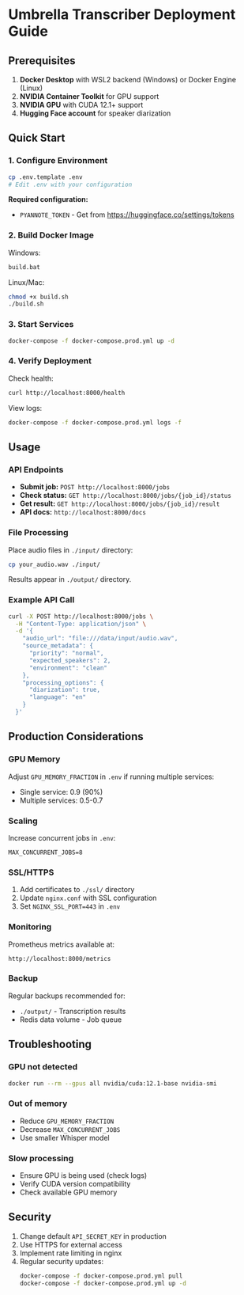 # Umbrella Transcriber Deployment Guide

## Prerequisites

1. **Docker Desktop** with WSL2 backend (Windows) or Docker Engine (Linux)
2. **NVIDIA Container Toolkit** for GPU support
3. **NVIDIA GPU** with CUDA 12.1+ support
4. **Hugging Face account** for speaker diarization

## Quick Start

### 1. Configure Environment

```bash
cp .env.template .env
# Edit .env with your configuration
```

**Required configuration:**
- `PYANNOTE_TOKEN` - Get from https://huggingface.co/settings/tokens

### 2. Build Docker Image

Windows:
```cmd
build.bat
```

Linux/Mac:
```bash
chmod +x build.sh
./build.sh
```

### 3. Start Services

```bash
docker-compose -f docker-compose.prod.yml up -d
```

### 4. Verify Deployment

Check health:
```bash
curl http://localhost:8000/health
```

View logs:
```bash
docker-compose -f docker-compose.prod.yml logs -f
```

## Usage

### API Endpoints

- **Submit job:** `POST http://localhost:8000/jobs`
- **Check status:** `GET http://localhost:8000/jobs/{job_id}/status`
- **Get result:** `GET http://localhost:8000/jobs/{job_id}/result`
- **API docs:** `http://localhost:8000/docs`

### File Processing

Place audio files in `./input/` directory:
```bash
cp your_audio.wav ./input/
```

Results appear in `./output/` directory.

### Example API Call

```bash
curl -X POST http://localhost:8000/jobs \
  -H "Content-Type: application/json" \
  -d '{
    "audio_url": "file:///data/input/audio.wav",
    "source_metadata": {
      "priority": "normal",
      "expected_speakers": 2,
      "environment": "clean"
    },
    "processing_options": {
      "diarization": true,
      "language": "en"
    }
  }'
```

## Production Considerations

### GPU Memory

Adjust `GPU_MEMORY_FRACTION` in `.env` if running multiple services:
- Single service: 0.9 (90%)
- Multiple services: 0.5-0.7

### Scaling

Increase concurrent jobs in `.env`:
```
MAX_CONCURRENT_JOBS=8
```

### SSL/HTTPS

1. Add certificates to `./ssl/` directory
2. Update `nginx.conf` with SSL configuration
3. Set `NGINX_SSL_PORT=443` in `.env`

### Monitoring

Prometheus metrics available at:
```
http://localhost:8000/metrics
```

### Backup

Regular backups recommended for:
- `./output/` - Transcription results
- Redis data volume - Job queue

## Troubleshooting

### GPU not detected
```bash
docker run --rm --gpus all nvidia/cuda:12.1-base nvidia-smi
```

### Out of memory
- Reduce `GPU_MEMORY_FRACTION`
- Decrease `MAX_CONCURRENT_JOBS`
- Use smaller Whisper model

### Slow processing
- Ensure GPU is being used (check logs)
- Verify CUDA version compatibility
- Check available GPU memory

## Security

1. Change default `API_SECRET_KEY` in production
2. Use HTTPS for external access
3. Implement rate limiting in nginx
4. Regular security updates:
   ```bash
   docker-compose -f docker-compose.prod.yml pull
   docker-compose -f docker-compose.prod.yml up -d
   ```